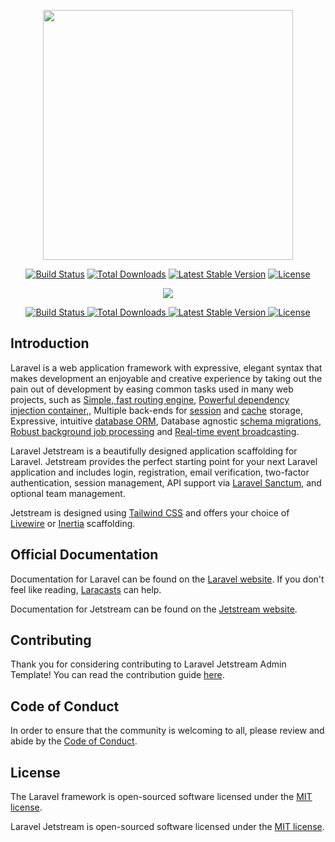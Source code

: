 <p align="center"><a href="https://laravel.com" target="_blank"><img src="https://raw.githubusercontent.com/laravel/art/master/logo-lockup/5%20SVG/2%20CMYK/1%20Full%20Color/laravel-logolockup-cmyk-red.svg" width="400"></a></p>
<p align="center">
<a href="https://travis-ci.org/laravel/framework"><img src="https://travis-ci.org/laravel/framework.svg" alt="Build Status"></a>
<a href="https://packagist.org/packages/laravel/framework"><img src="https://poser.pugx.org/laravel/framework/d/total.svg" alt="Total Downloads"></a>
<a href="https://packagist.org/packages/laravel/framework"><img src="https://poser.pugx.org/laravel/framework/v/stable.svg" alt="Latest Stable Version"></a>
<a href="https://packagist.org/packages/laravel/framework"><img src="https://poser.pugx.org/laravel/framework/license.svg" alt="License"></a>
</p>

<p align="center"><img src="https://laravel.com/assets/img/components/logo-jetstream.svg"></p>

<p align="center">
    <a href="https://github.com/laravel/jetstream/actions">
        <img src="https://github.com/laravel/jetstream/workflows/tests/badge.svg" alt="Build Status">
    </a>
    <a href="https://packagist.org/packages/laravel/jetstream">
        <img src="https://img.shields.io/packagist/dt/laravel/jetstream" alt="Total Downloads">
    </a>
    <a href="https://packagist.org/packages/laravel/jetstream">
        <img src="https://img.shields.io/packagist/v/laravel/jetstream" alt="Latest Stable Version">
    </a>
    <a href="https://packagist.org/packages/laravel/jetstream">
        <img src="https://img.shields.io/packagist/l/laravel/jetstream" alt="License">
    </a>
</p>

## Introduction
Laravel is a web application framework with expressive, elegant syntax that makes development  an enjoyable and creative experience by taking out the pain out of development by easing common tasks used in many web projects, such as [Simple, fast routing engine](https://laravel.com/docs/routing), [Powerful dependency injection container](https://laravel.com/docs/container),, Multiple back-ends for [session](https://laravel.com/docs/session) and [cache](https://laravel.com/docs/cache) storage, Expressive, intuitive [database ORM](https://laravel.com/docs/eloquent), Database agnostic [schema migrations](https://laravel.com/docs/migrations), [Robust background job processing](https://laravel.com/docs/queues) and [Real-time event broadcasting](https://laravel.com/docs/broadcasting).

Laravel Jetstream is a beautifully designed application scaffolding for Laravel. Jetstream provides the perfect starting point for your next Laravel application and includes login, registration, email verification, two-factor authentication, session management, API support via [Laravel Sanctum](https://github.com/laravel/sanctum), and optional team management.

Jetstream is designed using [Tailwind CSS](https://tailwindcss.com) and offers your choice of [Livewire](https://jetstream.laravel.com/1.x/stacks/livewire.html) or [Inertia](https://jetstream.laravel.com/1.x/stacks/inertia.html) scaffolding.

## Official Documentation
Documentation for Laravel can be found on the [Laravel website](https://laravel.com/docs). If you don't feel like reading, [Laracasts](https://laracasts.com) can help.

Documentation for Jetstream can be found on the [Jetstream website](https://jetstream.laravel.com).

## Contributing

Thank you for considering contributing to Laravel Jetstream Admin Template! You can read the contribution guide [here](.github/CONTRIBUTING.md).

## Code of Conduct

In order to ensure that the community is welcoming to all, please review and abide by the [Code of Conduct](https://laravel.com/docs/contributions#code-of-conduct).

## License
The Laravel framework is open-sourced software licensed under the [MIT license](https://opensource.org/licenses/MIT).

Laravel Jetstream is open-sourced software licensed under the [MIT license](LICENSE.md).

